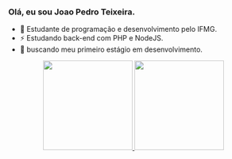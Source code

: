 ### Olá, eu sou Joao Pedro Teixeira.


- 🔭 Estudante de programação e desenvolvimento pelo IFMG.
- ⚡ Estudando back-end com PHP e NodeJS.
- 🌱 buscando meu primeiro estágio em desenvolvimento.

<div align="center">
  <a href="https://github.com/rafaballerini">
  <img height="180em" src="https://github-readme-stats.vercel.app/api?username=joaopedrotf&show_icons=true&theme=dracula&include_all_commits=true&count_private=true"/>
  <img height="180em" src="https://github-readme-stats.vercel.app/api/top-langs/?username=joaopedrotf&layout=compact&langs_count=7&theme=dracula"/>
</div>
